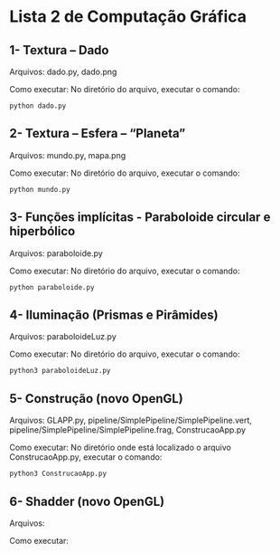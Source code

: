 # Lista 2 de Computação Gráfica

## 1- Textura – Dado
Arquivos: dado.py, dado.png

Como executar: No diretório do arquivo, executar o comando: 
```
python dado.py
```

## 2- Textura – Esfera – “Planeta” 
Arquivos: mundo.py, mapa.png

Como executar: No diretório do arquivo, executar o comando: 
```
python mundo.py
```

## 3- Funções implícitas - Paraboloide circular e hiperbólico 
Arquivos: paraboloide.py

Como executar: No diretório do arquivo, executar o comando: 
```
python paraboloide.py
```

## 4- Iluminação (Prismas e Pirâmides)
Arquivos: paraboloideLuz.py

Como executar: No diretório do arquivo, executar o comando: 
```
python3 paraboloideLuz.py
```

## 5- Construção (novo OpenGL)
Arquivos: GLAPP.py, pipeline/SimplePipeline/SimplePipeline.vert, pipeline/SimplePipeline/SimplePipeline.frag, ConstrucaoApp.py

Como executar: No diretório onde está localizado o arquivo ConstrucaoApp.py, executar o comando: 
```
python3 ConstrucaoApp.py
```

## 6- Shadder (novo OpenGL)
Arquivos:

Como executar:
